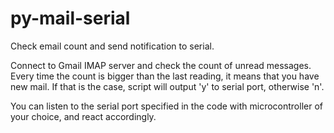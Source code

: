 # py-mail-serial
Check email count and send notification to serial.

Connect to Gmail IMAP server and check the count of unread messages.
Every time the count is bigger than the last reading, it means that you have new mail.
If that is the case, script will output 'y' to serial port, otherwise 'n'.

You can listen to the serial port specified in the code with microcontroller of your choice,
and react accordingly.
